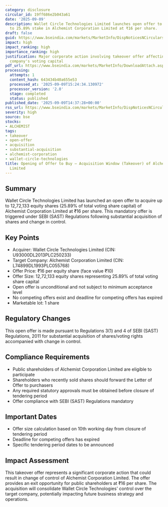 ```yaml
---
category: disclosure
circular_id: 19ff686e2b043a61
date: '2025-09-09'
description: Wallet Circle Technologies Limited launches open offer to acquire up
  to 25.89% stake in Alchemist Corporation Limited at ₹16 per share.
draft: false
guid: https://www.bseindia.com/markets/MarketInfo/DispNoticesNCirculars.aspx?Noticeid={C3A92784-E755-40D0-B467-A438C1A2BE11}&noticeno=20250909-67&dt=09/09/2025&icount=67&totcount=67&flag=0
impact: high
impact_ranking: high
importance_ranking: high
justification: Major corporate action involving takeover offer affecting 25.89% of
  company's voting capital
pdf_url: https://www.bseindia.com/markets/MarketInfo/DownloadAttach.aspx?id=20250909-67&attachedId=68ca00af-6d99-419f-b38f-fa16d40ded33
processing:
  attempts: 1
  content_hash: 643434b40a655e53
  processed_at: '2025-09-09T15:24:34.130972'
  processor_version: '2.0'
  stage: completed
  status: published
published_date: '2025-09-09T14:37:28+00:00'
rss_url: https://www.bseindia.com/markets/MarketInfo/DispNoticesNCirculars.aspx?Noticeid={C3A92784-E755-40D0-B467-A438C1A2BE11}&noticeno=20250909-67&dt=09/09/2025&icount=67&totcount=67&flag=0
severity: high
source: bse
stocks:
- ALCHEMIST
tags:
- takeover
- open-offer
- acquisition
- substantial-acquisition
- alchemist-corporation
- wallet-circle-technologies
title: Opening of Offer to Buy – Acquisition Window (Takeover) of Alchemist Corporation
  Limited
---
```


## Summary

Wallet Circle Technologies Limited has launched an open offer to acquire up to 12,72,133 equity shares (25.89% of total voting share capital) of Alchemist Corporation Limited at ₹16 per share. This mandatory offer is triggered under SEBI (SAST) Regulations following substantial acquisition of shares and change in control.

## Key Points

- Acquirer: Wallet Circle Technologies Limited (CIN: U93000DL2013PLC250233)
- Target Company: Alchemist Corporation Limited (CIN: L74899DL1993PLC055768)
- Offer Price: ₹16 per equity share (face value ₹10)
- Offer Size: 12,72,133 equity shares representing 25.89% of total voting share capital
- Open offer is unconditional and not subject to minimum acceptance level
- No competing offers exist and deadline for competing offers has expired
- Marketable lot: 1 share

## Regulatory Changes

This open offer is made pursuant to Regulations 3(1) and 4 of SEBI (SAST) Regulations, 2011 for substantial acquisition of shares/voting rights accompanied with change in control.

## Compliance Requirements

- Public shareholders of Alchemist Corporation Limited are eligible to participate
- Shareholders who recently sold shares should forward the Letter of Offer to purchasers
- Any required statutory approvals must be obtained before closure of tendering period
- Offer compliance with SEBI (SAST) Regulations mandatory

## Important Dates

- Offer size calculation based on 10th working day from closure of tendering period
- Deadline for competing offers has expired
- Specific tendering period dates to be announced

## Impact Assessment

This takeover offer represents a significant corporate action that could result in change of control of Alchemist Corporation Limited. The offer provides an exit opportunity for public shareholders at ₹16 per share. The acquisition will consolidate Wallet Circle Technologies' control over the target company, potentially impacting future business strategy and operations.